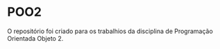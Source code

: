 # POO2
O repositório foi criado para os trabalhios da disciplina de Programação Orientada Objeto 2.
